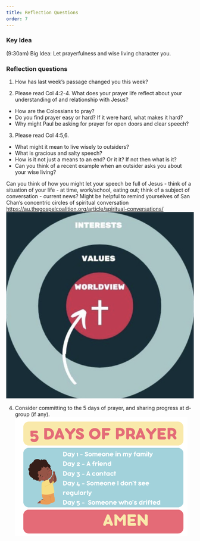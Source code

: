 ```yaml
---
title: Reflection Questions
order: 7
---
```


### Key Idea
 (9:30am) 
Big Idea: Let prayerfulness and wise living character you. 

### Reflection questions
1. How has last week’s passage changed you this week? 

2. Please read Col 4:2-4. 
What does your prayer life reflect about your understanding of and relationship with Jesus?
- How are the Colossians to pray? 
- Do you find prayer easy or hard? If it were hard, what makes it hard?
- Why might Paul be asking for prayer for open doors and clear speech?  

3. Please read Col 4:5,6.
- What might it mean to live wisely to outsiders? 
- What is gracious and salty speech? 
- How is it not just a means to an end? Or it it? If not then what is it? 
- Can you think of a recent example when an outsider asks you about your wise living? 

Can you think of how you might let your speech be full of Jesus - think of a situation of your life - at time, work/school, eating out; think of a subject of conversation - current news?
Might be helpful to remind yourselves of San Chan’s concentric circles of spiritual conversation https://au.thegospelcoalition.org/article/spiritual-conversations/  
![upload](https://github.com/stgeorgeshurstville/bulletin/blob/main/images/WhatsApp%20Image%202024-09-21%20at%2017.27.29.jpeg)

4. Consider committing to the 5 days of prayer, and sharing progress at d-group (if any). 
![upload](https://github.com/stgeorgeshurstville/bulletin/blob/main/images/WhatsApp%20Image%202024-09-21%20at%2017.21.10.jpeg)



